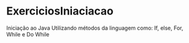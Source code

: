 # ExerciciosIniaciacao
Iniciação ao Java
Utilizando métodos da linguagem como: If, else, For, While e Do While
